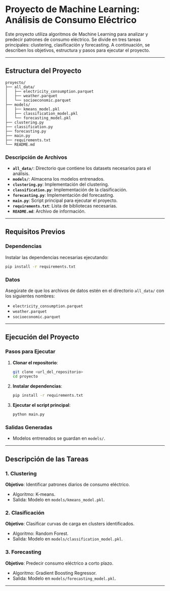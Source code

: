 # Proyecto de Machine Learning: Análisis de Consumo Eléctrico

Este proyecto utiliza algoritmos de Machine Learning para analizar y predecir patrones de consumo eléctrico. Se divide en tres tareas principales: clustering, clasificación y forecasting. A continuación, se describen los objetivos, estructura y pasos para ejecutar el proyecto.

---

## Estructura del Proyecto

```
proyecto/
├── all_data/
│   ├── electricity_consumption.parquet
│   ├── weather.parquet
│   └── socioeconomic.parquet
├── models/
│   ├── kmeans_model.pkl
│   ├── classification_model.pkl
│   └── forecasting_model.pkl
├── clustering.py
├── classification.py
├── forecasting.py
├── main.py
├── requirements.txt
└── README.md
```

### Descripción de Archivos
- **`all_data/`**: Directorio que contiene los datasets necesarios para el análisis.
- **`models/`**: Almacena los modelos entrenados.
- **`clustering.py`**: Implementación del clustering.
- **`classification.py`**: Implementación de la clasificación.
- **`forecasting.py`**: Implementación del forecasting.
- **`main.py`**: Script principal para ejecutar el proyecto.
- **`requirements.txt`**: Lista de bibliotecas necesarias.
- **`README.md`**: Archivo de información.

---

## Requisitos Previos

### Dependencias
Instalar las dependencias necesarias ejecutando:
```bash
pip install -r requirements.txt
```

### Datos
Asegúrate de que los archivos de datos estén en el directorio `all_data/` con los siguientes nombres:
- `electricity_consumption.parquet`
- `weather.parquet`
- `socioeconomic.parquet`

---

## Ejecución del Proyecto

### Pasos para Ejecutar
1. **Clonar el repositorio**:
   ```bash
   git clone <url_del_repositorio>
   cd proyecto
   ```
2. **Instalar dependencias**:
   ```bash
   pip install -r requirements.txt
   ```
3. **Ejecutar el script principal**:
   ```bash
   python main.py
   ```

### Salidas Generadas
- Modelos entrenados se guardan en `models/`.

---

## Descripción de las Tareas

### 1. Clustering
**Objetivo**: Identificar patrones diarios de consumo eléctrico.
- Algoritmo: K-means.
- Salida: Modelo en `models/kmeans_model.pkl`.

### 2. Clasificación
**Objetivo**: Clasificar curvas de carga en clusters identificados.
- Algoritmo: Random Forest.
- Salida: Modelo en `models/classification_model.pkl`.

### 3. Forecasting
**Objetivo**: Predecir consumo eléctrico a corto plazo.
- Algoritmo: Gradient Boosting Regressor.
- Salida: Modelo en `models/forecasting_model.pkl`.

---


